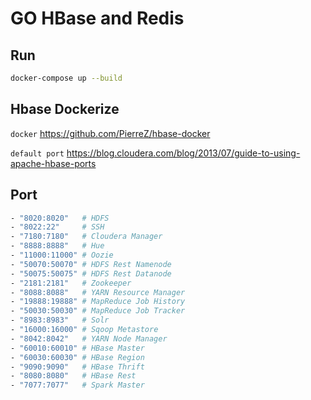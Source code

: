 # GO HBase and Redis

## Run

```sh
docker-compose up --build
```

## Hbase Dockerize

`docker` https://github.com/PierreZ/hbase-docker

`default port` https://blog.cloudera.com/blog/2013/07/guide-to-using-apache-hbase-ports

## Port

```sh
- "8020:8020"   # HDFS 
- "8022:22"     # SSH
- "7180:7180"   # Cloudera Manager
- "8888:8888"   # Hue
- "11000:11000" # Oozie
- "50070:50070" # HDFS Rest Namenode
- "50075:50075" # HDFS Rest Datanode
- "2181:2181"   # Zookeeper
- "8088:8088"   # YARN Resource Manager
- "19888:19888" # MapReduce Job History
- "50030:50030" # MapReduce Job Tracker
- "8983:8983"   # Solr
- "16000:16000" # Sqoop Metastore
- "8042:8042"   # YARN Node Manager
- "60010:60010" # HBase Master
- "60030:60030" # HBase Region
- "9090:9090"   # HBase Thrift
- "8080:8080"   # HBase Rest
- "7077:7077"   # Spark Master
```

